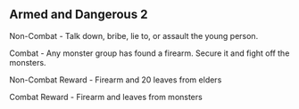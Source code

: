 ## Armed and Dangerous 2

Non-Combat - Talk down, bribe, lie to, or assault the young person.

Combat - Any monster group has found a firearm.  Secure it and fight off the monsters.

Non-Combat Reward - Firearm and 20 leaves from elders

Combat Reward - Firearm and leaves from monsters